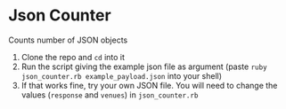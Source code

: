 # Json Counter 
Counts number of JSON objects

1. Clone the repo and `cd` into it
2. Run the script giving the example json file as argument (paste `ruby json_counter.rb example_payload.json` into your shell)
3. If that works fine, try your own JSON file. You will need to change the values (`response` and `venues`) in `json_counter.rb`
